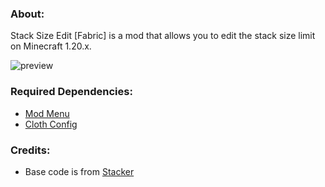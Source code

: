 ### **About:**

Stack Size Edit [Fabric] is a mod that allows you to edit the stack size limit on Minecraft 1.20.x.

![preview](https://github.com/AverageAnime/StackSizeEdit/assets/150550990/b270517e-6349-4a28-9f07-d0de4b18b9de)

### **Required Dependencies:**

* [Mod Menu](https://modrinth.com/mod/modmenu)
* [Cloth Config](https://www.curseforge.com/minecraft/mc-mods/cloth-config)

### **Credits:**

* Base code is from [Stacker](https://www.curseforge.com/minecraft/mc-mods/stacker)